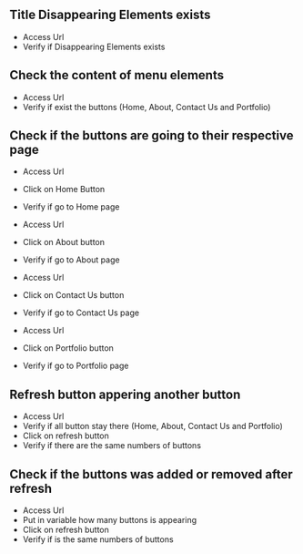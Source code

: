 ## Title Disappearing Elements exists
- Access Url 
- Verify if Disappearing Elements exists

## Check the content of menu elements
- Access Url
- Verify if exist the buttons (Home, About, Contact Us and Portfolio)

## Check if the buttons are going to their respective page
- Access Url
- Click on Home Button
- Verify if go to Home page

- Access Url
- Click on About button
- Verify if go to About page

- Access Url
- Click on Contact Us button
- Verify if go to Contact Us page

- Access Url
- Click on Portfolio button
- Verify if go to Portfolio page

## Refresh button appering another button
- Access Url
- Verify if all button stay there (Home, About, Contact Us and Portfolio)
- Click on refresh button
- Verify if there are the same numbers of buttons

## Check if the buttons was added or removed after refresh
- Access Url
- Put in variable how many buttons is appearing
- Click on refresh button
- Verify if is the same numbers of buttons





